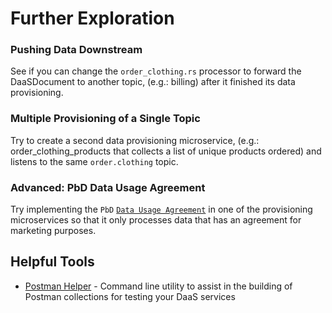 # Further Exploration

### Pushing Data Downstream

See if you can change the `order_clothing.rs` processor to forward the DaaSDocument to another topic, \(e.g.: billing\) after it finished its data provisioning.

### Multiple Provisioning of a Single Topic

Try to create a second data provisioning microservice, \(e.g.: order\_clothing\_products that collects a list of unique products ordered\) and listens to the same `order.clothing` topic.

### Advanced: PbD Data Usage Agreement

Try implementing the `PbD` [`Data Usage Agreement`](https://docs.rs/pbd/0.3.0/pbd/dua/index.html) in one of the provisioning microservices so that it only processes data that has an agreement for marketing purposes.

## Helpful Tools

* [Postman Helper](https://github.com/dsietz/daas-sdk/blob/master/examples/postman-helper.rs) - Command line utility to assist in the building of Postman collections for testing your DaaS services

